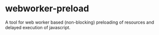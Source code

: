 # webworker-preload
A tool for web worker based (non-blocking) preloading of resources and delayed execution of javascript.
